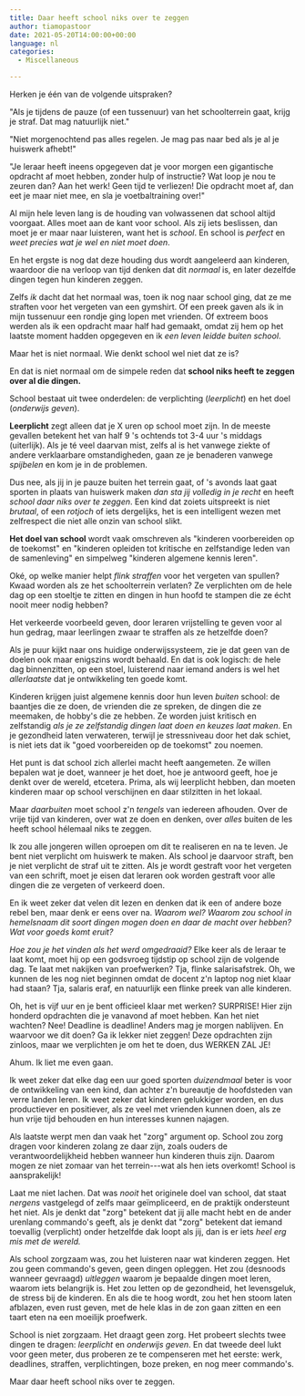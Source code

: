 ```yaml
---
title: Daar heeft school niks over te zeggen
author: tiamopastoor
date: 2021-05-20T14:00:00+00:00
language: nl
categories:
  - Miscellaneous

---
```

Herken je één van de volgende uitspraken?

"Als je tijdens de pauze (of een tussenuur) van het schoolterrein gaat, krijg je straf. Dat mag natuurlijk niet."

"Niet morgenochtend pas alles regelen. Je mag pas naar bed als je al je huiswerk afhebt!"

"Je leraar heeft ineens opgegeven dat je voor morgen een gigantische opdracht af moet hebben, zonder hulp of instructie? Wat loop je nou te zeuren dan? Aan het werk! Geen tijd te verliezen! Die opdracht moet af, dan eet je maar niet mee, en sla je voetbaltraining over!"

Al mijn hele leven lang is de houding van volwassenen dat school altijd voorgaat. Alles moet aan de kant voor school. Als zij iets beslissen, dan moet je er maar naar luisteren, want het is _school_. En school is _perfect_ en _weet precies wat je wel en niet moet doen_.

En het ergste is nog dat deze houding dus wordt aangeleerd aan kinderen, waardoor die na verloop van tijd denken dat dit _normaal_ is, en later dezelfde dingen tegen hun kinderen zeggen. 

Zelfs _ik_ dacht dat het normaal was, toen ik nog naar school ging, dat ze me straften voor het vergeten van een gymshirt. Of een preek gaven als ik in mijn tussenuur een rondje ging lopen met vrienden. Of extreem boos werden als ik een opdracht maar half had gemaakt, omdat zij hem op het laatste moment hadden opgegeven en ik _een leven leidde buiten school_.

Maar het is niet normaal. Wie denkt school wel niet dat ze is?

En dat is niet normaal om de simpele reden dat **school niks heeft te zeggen over al die dingen.** 

School bestaat uit twee onderdelen: de verplichting (_leerplicht_) en het doel (_onderwijs geven_).

**Leerplicht** zegt alleen dat je X uren op school moet zijn. In de meeste gevallen betekent het van half 9 's ochtends tot 3-4 uur 's middags (uiterlijk). Als je té veel daarvan mist, zelfs al is het vanwege ziekte of andere verklaarbare omstandigheden, gaan ze je benaderen vanwege _spijbelen_ en kom je in de problemen.

Dus nee, als jij in je pauze buiten het terrein gaat, of 's avonds laat gaat sporten in plaats van huiswerk maken _dan sta jij volledig in je recht_ en heeft _school daar niks over te zeggen_. Een kind dat zoiets uitspreekt is niet _brutaal_, of een _rotjoch_ of iets dergelijks, het is een intelligent wezen met zelfrespect die niet alle onzin van school slikt.

**Het doel van school** wordt vaak omschreven als "kinderen voorbereiden op de toekomst" en "kinderen opleiden tot kritische en zelfstandige leden van de samenleving" en simpelweg "kinderen algemene kennis leren".

Oké, op welke manier helpt _flink straffen_ voor het vergeten van spullen? Kwaad worden als ze het schoolterrein verlaten? Ze verplichten om de hele dag op een stoeltje te zitten en dingen in hun hoofd te stampen die ze écht nooit meer nodig hebben? 

Het verkeerde voorbeeld geven, door leraren vrijstelling te geven voor al hun gedrag, maar leerlingen zwaar te straffen als ze hetzelfde doen?

Als je puur kijkt naar ons huidige onderwijssysteem, zie je dat geen van de doelen ook maar enigszins wordt behaald. En dat is ook logisch: de hele dag binnenzitten, op een stoel, luisterend naar iemand anders is wel het _allerlaatste_ dat je ontwikkeling ten goede komt. 

Kinderen krijgen juist algemene kennis door hun leven _buiten_ school: de baantjes die ze doen, de vrienden die ze spreken, de dingen die ze meemaken, de hobby's die ze hebben. Ze worden juist kritisch en zelfstandig _als je ze zelfstandig dingen laat doen en keuzes laat maken_. En je gezondheid laten verwateren, terwijl je stressniveau door het dak schiet, is niet iets dat ik "goed voorbereiden op de toekomst" zou noemen.

Het punt is dat school zich allerlei macht heeft aangemeten. Ze willen bepalen wat je doet, wanneer je het doet, hoe je antwoord geeft, hoe je denkt over de wereld, etcetera. Prima, als wij leerplicht hebben, dan moeten kinderen maar op school verschijnen en daar stilzitten in het lokaal.

Maar _daarbuiten_ moet school z'n _tengels_ van iedereen afhouden. Over de vrije tijd van kinderen, over wat ze doen en denken, over _alles_ buiten de les heeft school hélemaal niks te zeggen.

Ik zou alle jongeren willen oproepen om dit te realiseren en na te leven. Je bent niet verplicht om huiswerk te maken. Als school je daarvoor straft, ben je niet verplicht de straf uit te zitten. Als je wordt gestraft voor het vergeten van een schrift, moet je eisen dat leraren ook worden gestraft voor alle dingen die ze vergeten of verkeerd doen.

En ik weet zeker dat velen dit lezen en denken dat ik een of andere boze rebel ben, maar denk er eens over na. _Waarom wel? Waarom zou school in hemelsnaam dit soort dingen mogen doen en daar de macht over hebben? Wat voor goeds komt eruit?_

_Hoe zou je het vinden als het werd omgedraaid?_ Elke keer als de leraar te laat komt, moet hij op een godsvroeg tijdstip op school zijn de volgende dag. Te laat met nakijken van proefwerken? Tja, flinke salarisafstrek. Oh, we kunnen de les nog niet beginnen omdat de docent z'n laptop nog niet klaar had staan? Tja, salaris eraf, en natuurlijk een flinke preek van alle kinderen. 

Oh, het is vijf uur en je bent officieel klaar met werken? SURPRISE! Hier zijn honderd opdrachten die je vanavond af moet hebben. Kan het niet wachten? Nee! Deadline is deadline! Anders mag je morgen nablijven. En waarvoor we dit doen? Ga ik lekker niet zeggen! Deze opdrachten zijn zinloos, maar we verplichten je om het te doen, dus WERKEN ZAL JE!

Ahum. Ik liet me even gaan.

Ik weet zeker dat elke dag een uur goed sporten _duizendmaal_ beter is voor de ontwikkeling van een kind, dan achter z'n bureautje de hoofdsteden van verre landen leren. Ik weet zeker dat kinderen gelukkiger worden, en dus productiever en positiever, als ze veel met vrienden kunnen doen, als ze hun vrije tijd behouden en hun interesses kunnen najagen.

Als laatste werpt men dan vaak het "zorg" argument op. School zou zorg dragen voor kinderen zolang ze daar zijn, zoals ouders de verantwoordelijkheid hebben wanneer hun kinderen thuis zijn. Daarom mogen ze niet zomaar van het terrein---wat als hen iets overkomt! School is aansprakelijk!

Laat me niet lachen. Dat was _nooit_ het originele doel van school, dat staat _nergens_ vastgelegd of zelfs maar geïmpliceerd, en de praktijk ondersteunt het niet. Als je denkt dat "zorg" betekent dat jij alle macht hebt en de ander urenlang commando's geeft, als je denkt dat "zorg" betekent dat iemand toevallig (verplicht) onder hetzelfde dak loopt als jij, dan is er iets _heel erg mis met de wereld._

Als school zorgzaam was, zou het luisteren naar wat kinderen zeggen. Het zou geen commando's geven, geen dingen opleggen. Het zou (desnoods wanneer gevraagd) _uitleggen_ waarom je bepaalde dingen moet leren, waarom iets belangrijk is. Het zou letten op de gezondheid, het levensgeluk, de stress bij de kinderen. En als die te hoog wordt, zou het hen stoom laten afblazen, even rust geven, met de hele klas in de zon gaan zitten en een taart eten na een moeilijk proefwerk.

School is niet zorgzaam. Het draagt geen zorg. Het probeert slechts twee dingen te dragen: _leerplicht_ en _onderwijs geven_. En dat tweede deel lukt voor geen meter, dus proberen ze te compenseren met het eerste: werk, deadlines, straffen, verplichtingen, boze preken, en nog meer commando's.

Maar daar heeft school niks over te zeggen.